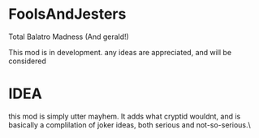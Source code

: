 # FoolsAndJesters
Total Balatro Madness (And gerald!)

This mod is in development. any ideas are appreciated, and will be considered

# IDEA
this mod is simply utter mayhem.
It adds what cryptid wouldnt, and is basically a complilation of joker ideas, both serious and not-so-serious.\
